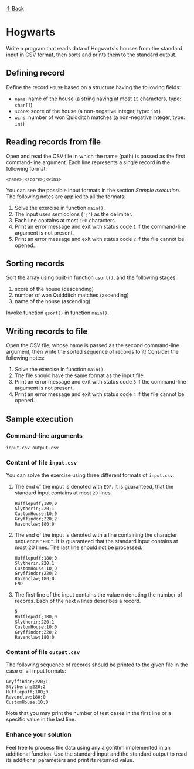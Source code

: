 [↑ Back](../../README.md)

# Hogwarts

Write a program that reads data of Hogwarts's houses from the standard input in CSV format, then sorts and prints them to the standard output.

## Defining record

Define the record `HOUSE` based on a structure having the following fields:

* `name`: name of the house (a string having at most `15` characters, type: `char[]`)
* `score`: score of the house (a non-negative integer, type: `int`)
* `wins`: number of won Quidditch matches (a non-negative integer, type: `int`)

## Reading records from file

Open and read the CSV file in which the name (path) is passed as the first command-line argument. Each line represents a single record in the following format:

```
<name>;<score>;<wins>
```

You can see the possible input formats in the section *Sample execution*. The following notes are applied to all the formats:

1. Solve the exercise in function `main()`.
2. The input uses semicolons (`';'`) as the delimiter.
3. Each line contains at most `100` characters.
4. Print an error message and exit with status code `1` if the command-line argument is not present.
5. Print an error message and exit with status code `2` if the file cannot be opened.

## Sorting records

Sort the array using built-in function `qsort()`, and the following stages:

1. score of the house (descending)
2. number of won Quidditch matches (ascending)
3. name of the house (ascending)

Invoke function `qsort()` in function `main()`.

## Writing records to file

Open the CSV file, whose name is passed as the second command-line argument, then write the sorted sequence of records to it! Consider the following notes:

1. Solve the exercise in function `main()`.
2. The file should have the same format as the input file.
3. Print an error message and exit with status code `3` if the command-line argument is not present.
4. Print an error message and exit with status code `4` if the file cannot be opened.

## Sample execution

### Command-line arguments

```
input.csv output.csv
```

### Content of file `input.csv`

You can solve the exercise using three different formats of `input.csv`:

1. The end of the input is denoted with `EOF`. It is guaranteed, that the standard input contains at most `20` lines.

    ```
    Hufflepuff;180;0
    Slytherin;220;1
    CustomHouse;10;0
    Gryffindor;220;2
    Ravenclaw;180;0
    ```

2. The end of the input is denoted with a line containing the character sequence `"END"`. It is guaranteed that the standard input contains at most 20 lines. The last line should not be processed.

    ```
    Hufflepuff;180;0
    Slytherin;220;1
    CustomHouse;10;0
    Gryffindor;220;2
    Ravenclaw;180;0
    END
    ```

3. The first line of the input contains the value `n` denoting the number of records. Each of the next `n` lines describes a record.

    ```
    5
    Hufflepuff;180;0
    Slytherin;220;1
    CustomHouse;10;0
    Gryffindor;220;2
    Ravenclaw;180;0
    ```

### Content of file `output.csv`

The following sequence of records should be printed to the given file in the case of all input formats:

```
Gryffindor;220;1
Slytherin;220;2
Hufflepuff;180;0
Ravenclaw;180;0
CustomHouse;10;0
```

Note that you may print the number of test cases in the first line or a specific value in the last line.

### Enhance your solution

Feel free to process the data using any algorithm implemented in an additional function. Use the standard input and the standard output to read its additional parameters and print its returned value.
